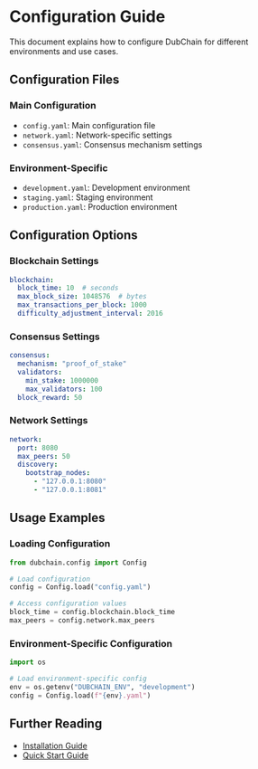 # Configuration Guide

This document explains how to configure DubChain for different environments and use cases.

## Configuration Files

### Main Configuration
- `config.yaml`: Main configuration file
- `network.yaml`: Network-specific settings
- `consensus.yaml`: Consensus mechanism settings

### Environment-Specific
- `development.yaml`: Development environment
- `staging.yaml`: Staging environment
- `production.yaml`: Production environment

## Configuration Options

### Blockchain Settings
```yaml
blockchain:
  block_time: 10  # seconds
  max_block_size: 1048576  # bytes
  max_transactions_per_block: 1000
  difficulty_adjustment_interval: 2016
```

### Consensus Settings
```yaml
consensus:
  mechanism: "proof_of_stake"
  validators:
    min_stake: 1000000
    max_validators: 100
  block_reward: 50
```

### Network Settings
```yaml
network:
  port: 8080
  max_peers: 50
  discovery:
    bootstrap_nodes:
      - "127.0.0.1:8080"
      - "127.0.0.1:8081"
```

## Usage Examples

### Loading Configuration
```python
from dubchain.config import Config

# Load configuration
config = Config.load("config.yaml")

# Access configuration values
block_time = config.blockchain.block_time
max_peers = config.network.max_peers
```

### Environment-Specific Configuration
```python
import os

# Load environment-specific config
env = os.getenv("DUBCHAIN_ENV", "development")
config = Config.load(f"{env}.yaml")
```

## Further Reading

- [Installation Guide](../installation/README.md)
- [Quick Start Guide](../quickstart/README.md)
